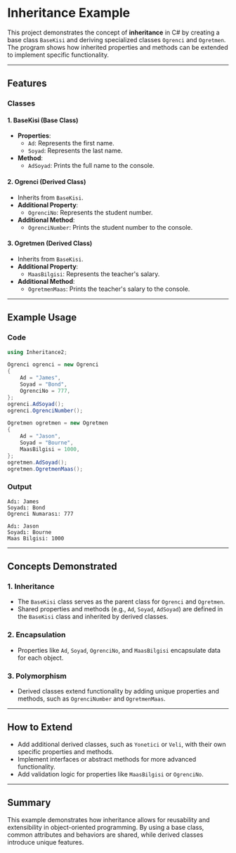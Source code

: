 # Inheritance Example

This project demonstrates the concept of **inheritance** in C# by creating a base class `BaseKisi` and deriving specialized classes `Ogrenci` and `Ogretmen`. The program shows how inherited properties and methods can be extended to implement specific functionality.

---

## Features

### Classes

#### **1. BaseKisi (Base Class)**
- **Properties**:
  - `Ad`: Represents the first name.
  - `Soyad`: Represents the last name.
- **Method**:
  - `AdSoyad`: Prints the full name to the console.

#### **2. Ogrenci (Derived Class)**
- Inherits from `BaseKisi`.
- **Additional Property**:
  - `OgrenciNo`: Represents the student number.
- **Additional Method**:
  - `OgrenciNumber`: Prints the student number to the console.

#### **3. Ogretmen (Derived Class)**
- Inherits from `BaseKisi`.
- **Additional Property**:
  - `MaasBilgisi`: Represents the teacher's salary.
- **Additional Method**:
  - `OgretmenMaas`: Prints the teacher's salary to the console.

---

## Example Usage

### Code
```csharp
using Inheritance2;

Ogrenci ogrenci = new Ogrenci
{
    Ad = "James",
    Soyad = "Bond",
    OgrenciNo = 777,
};
ogrenci.AdSoyad();
ogrenci.OgrenciNumber();

Ogretmen ogretmen = new Ogretmen
{
    Ad = "Jason",
    Soyad = "Bourne",
    MaasBilgisi = 1000,
};
ogretmen.AdSoyad();
ogretmen.OgretmenMaas();
```

### Output
```
Adı: James
Soyadı: Bond
Ogrenci Numarası: 777

Adı: Jason
Soyadı: Bourne
Maas Bilgisi: 1000
```

---

## Concepts Demonstrated

### 1. **Inheritance**
- The `BaseKisi` class serves as the parent class for `Ogrenci` and `Ogretmen`.
- Shared properties and methods (e.g., `Ad`, `Soyad`, `AdSoyad`) are defined in the `BaseKisi` class and inherited by derived classes.

### 2. **Encapsulation**
- Properties like `Ad`, `Soyad`, `OgrenciNo`, and `MaasBilgisi` encapsulate data for each object.

### 3. **Polymorphism**
- Derived classes extend functionality by adding unique properties and methods, such as `OgrenciNumber` and `OgretmenMaas`.

---

## How to Extend

- Add additional derived classes, such as `Yonetici` or `Veli`, with their own specific properties and methods.
- Implement interfaces or abstract methods for more advanced functionality.
- Add validation logic for properties like `MaasBilgisi` or `OgrenciNo`.

---

## Summary
This example demonstrates how inheritance allows for reusability and extensibility in object-oriented programming. By using a base class, common attributes and behaviors are shared, while derived classes introduce unique features. 
